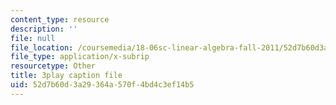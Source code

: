 ```yaml
---
content_type: resource
description: ''
file: null
file_location: /coursemedia/18-06sc-linear-algebra-fall-2011/52d7b60d3a29364a570f4bd4c3ef14b5_TSdXJw83kyA.srt
file_type: application/x-subrip
resourcetype: Other
title: 3play caption file
uid: 52d7b60d-3a29-364a-570f-4bd4c3ef14b5
---
```

